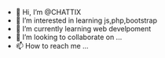- 👋 Hi, I’m @CHATTIX
- 👀 I’m interested in learning js,php,bootstrap
- 🌱 I’m currently learning web develpoment
- 💞️ I’m looking to collaborate on ...
- 📫 How to reach me ...

<!---
CHATTIX/CHATTIX is a ✨ special ✨ repository because its `README.md` (this file) appears on your GitHub profile.
You can click the Preview link to take a look at your changes.
--->
